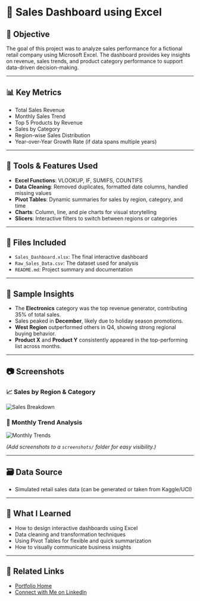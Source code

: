 # 🛒 Sales Dashboard using Excel

## 📌 Objective

The goal of this project was to analyze sales performance for a fictional retail company using Microsoft Excel. The dashboard provides key insights on revenue, sales trends, and product category performance to support data-driven decision-making.

---

## 📊 Key Metrics

- Total Sales Revenue
- Monthly Sales Trend
- Top 5 Products by Revenue
- Sales by Category
- Region-wise Sales Distribution
- Year-over-Year Growth Rate (if data spans multiple years)

---

## 🧰 Tools & Features Used

- **Excel Functions**: VLOOKUP, IF, SUMIFS, COUNTIFS
- **Data Cleaning**: Removed duplicates, formatted date columns, handled missing values
- **Pivot Tables**: Dynamic summaries for sales by region, category, and time
- **Charts**: Column, line, and pie charts for visual storytelling
- **Slicers**: Interactive filters to switch between regions or categories

---

## 📂 Files Included

- `Sales_Dashboard.xlsx`: The final interactive dashboard
- `Raw_Sales_Data.csv`: The dataset used for analysis
- `README.md`: Project summary and documentation

---

## 🧪 Sample Insights

- The **Electronics** category was the top revenue generator, contributing 35% of total sales.
- Sales peaked in **December**, likely due to holiday season promotions.
- **West Region** outperformed others in Q4, showing strong regional buying behavior.
- **Product X** and **Product Y** consistently appeared in the top-performing list across months.

---

## 📷 Screenshots

### 📈 Sales by Region & Category
![Sales Breakdown](./screenshots/sales-by-region.png)

### 📆 Monthly Trend Analysis
![Monthly Trends](./screenshots/monthly-trend.png)

*(Add screenshots to a `screenshots/` folder for easy visibility.)*

---

## 🗃️ Data Source

- Simulated retail sales data (can be generated or taken from Kaggle/UCI)

---

## 🧠 What I Learned

- How to design interactive dashboards using Excel
- Data cleaning and transformation techniques
- Using Pivot Tables for flexible and quick summarization
- How to visually communicate business insights

---

## 🔗 Related Links

- [Portfolio Home](README.md)
- [Connect with Me on LinkedIn](www.linkedin.com/in/npanda99)


